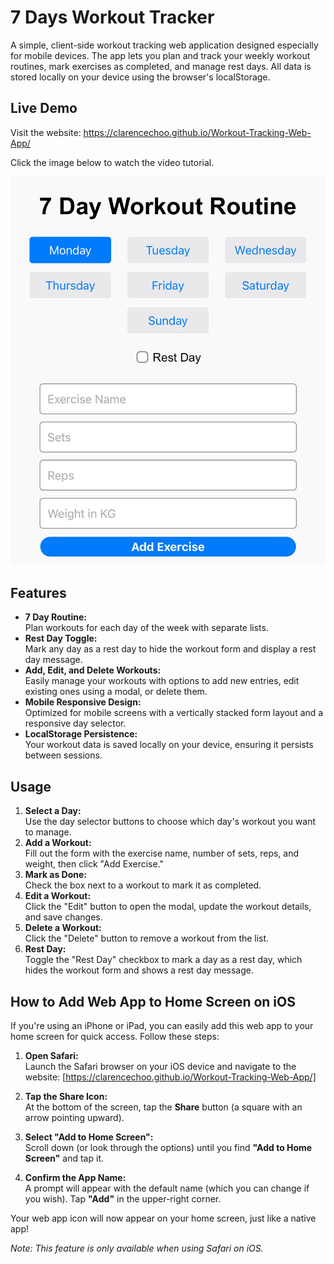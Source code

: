 # 7 Days Workout Tracker

A simple, client-side workout tracking web application designed especially for mobile devices. The app lets you plan and track your weekly workout routines, mark exercises as completed, and manage rest days. All data is stored locally on your device using the browser's localStorage.

## Live Demo

Visit the website: https://clarencechoo.github.io/Workout-Tracking-Web-App/

Click the image below to watch the video tutorial.

<a href="https://www.youtube.com/shorts/AjVvvu3cL70" target="_blank">
  <img src="assets/images/workout-tracker.jpeg" alt="Watch the video" style="max-width:100%; height:auto;">
</a>

## Features

- **7 Day Routine:**  
  Plan workouts for each day of the week with separate lists.
- **Rest Day Toggle:**  
  Mark any day as a rest day to hide the workout form and display a rest day message.
- **Add, Edit, and Delete Workouts:**  
  Easily manage your workouts with options to add new entries, edit existing ones using a modal, or delete them.
- **Mobile Responsive Design:**  
  Optimized for mobile screens with a vertically stacked form layout and a responsive day selector.
- **LocalStorage Persistence:**  
  Your workout data is saved locally on your device, ensuring it persists between sessions.

## Usage

1. **Select a Day:**  
   Use the day selector buttons to choose which day's workout you want to manage.
2. **Add a Workout:**  
   Fill out the form with the exercise name, number of sets, reps, and weight, then click "Add Exercise."
3. **Mark as Done:**  
   Check the box next to a workout to mark it as completed.
4. **Edit a Workout:**  
   Click the "Edit" button to open the modal, update the workout details, and save changes.
5. **Delete a Workout:**  
   Click the "Delete" button to remove a workout from the list.
6. **Rest Day:**  
   Toggle the "Rest Day" checkbox to mark a day as a rest day, which hides the workout form and shows a rest day message.

## How to Add Web App to Home Screen on iOS

If you're using an iPhone or iPad, you can easily add this web app to your home screen for quick access. Follow these steps:

1. **Open Safari:**  
   Launch the Safari browser on your iOS device and navigate to the website: [https://clarencechoo.github.io/Workout-Tracking-Web-App/]

2. **Tap the Share Icon:**  
   At the bottom of the screen, tap the **Share** button (a square with an arrow pointing upward).

3. **Select "Add to Home Screen":**  
   Scroll down (or look through the options) until you find **"Add to Home Screen"** and tap it.

4. **Confirm the App Name:**  
   A prompt will appear with the default name (which you can change if you wish). Tap **"Add"** in the upper-right corner.

Your web app icon will now appear on your home screen, just like a native app!

*Note: This feature is only available when using Safari on iOS.*